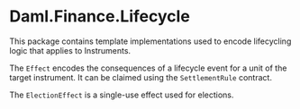 # Daml.Finance.Lifecycle

This package contains template implementations used to encode lifecycling logic that applies to Instruments.

The `Effect` encodes the consequences of a lifecycle event for a unit of the target instrument. It can be claimed using the `SettlementRule` contract.

The `ElectionEffect` is a single-use effect used for elections.

